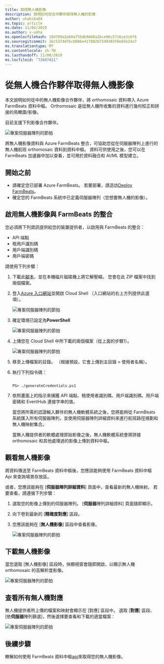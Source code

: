 ```yaml
---
title: 取得無人機影像
description: 說明如何從合作夥伴取得無人機的影像
author: uhabiba04
ms.topic: article
ms.date: 11/04/2019
ms.author: v-umha
ms.openlocfilehash: 19d709a2eb0af5bdb9d40a2bce96c5716ce3c6f6
ms.sourcegitcommit: 16c5374d7bcb086e417802b72d9383f8e65b24a7
ms.translationtype: MT
ms.contentlocale: zh-TW
ms.lasthandoff: 11/08/2019
ms.locfileid: "73847421"
---
```

# <a name="get-drone-imagery-from-drone-partners"></a>從無人機合作夥伴取得無人機影像

本文說明如何從中的無人機影像合作夥伴，將 orthomosaic 資料帶入 Azure FarmBeats 資料中樞。 Orthomosaic 是從無人機所收集的資料進行幾何校正和拼接的鳥瞰圖/影像。

目前支援下列影像合作夥伴。

  ![專案伺服器陣列的節拍](./media/get-drone-imagery-from-drone-partner/drone-partner-1.png)

將無人機影像資料與 Azure FarmBeats 整合，可協助您從在伺服器陣列上進行的無人機航班 orthomosaic 資料到資料中樞。 資料可供使用之後，您可以在 FarmBeats 加速器中加以查看，並可用於資料融合和 AI/ML 模型建立。

## <a name="before-you-begin"></a>開始之前

  - 請確定您已部署 Azure FarmBeats。 若要部署，請造訪[Deploy FarmBeats](prepare-for-deployment.md)。
  - 確定您的 FarmBeats 系統中已定義伺服器陣列（您想要無人機的影像）。

## <a name="enable-drone-imagery-integration-with-farmbeats"></a>啟用無人機影像與 FarmBeats 的整合   

您必須將下列資訊提供給您的裝置提供者，以啟用與 FarmBeats 的整合：  
 - API 端點  
 - 租用戶識別碼  
 - 用戶端識別碼  
 - 用戶端密碼  

請使用下列步驟：

1. 下載此[腳本](https://aka.ms/farmbeatspartnerscript)，並在本機磁片磁碟機上將它解壓縮。 您會在此 ZIP 檔案中找到兩個檔案。  
2. 登入[Azure 入口網站](https://portal.azure.com/)並開啟 Cloud Shell （入口網站的右上方列提供此選項）。   

    ![專案伺服器陣列的節拍](./media/get-drone-imagery-from-drone-partner/navigation-bar-1.png)

3. 確定環境已設定為**PowerShell**

    ![專案伺服器陣列的節拍](./media/get-drone-imagery-from-drone-partner/power-shell-new-1.png)

4. 上傳您在 Cloud Shell 中所下載的兩個檔案（從上面的步驟1）。  

    ![專案伺服器陣列的節拍](./media/get-drone-imagery-from-drone-partner/power-shell-two-1.png)

5. 移至上傳檔案的目錄。 （根據預設，它會上傳到主目錄 > 使用者名稱）。  
6. 執行下列指令碼：

    ```azurepowershell-interactive 

    PS> ./generateCredentials.ps1   

    ```

7. 依照畫面上的指示來捕獲 API 端點、租使用者識別碼、用戶端識別碼、用戶端密碼和 EventHub 連接字串的值。

    當您將所需的認證輸入夥伴的無人機軟體系統之後，您將能夠從 FarmBeats 系統匯入所有伺服器陣列，並使用伺服器陣列詳細資料來進行航班路徑規劃和無人機映射集合。

    當無人機提供者的軟體處理原始影像之後，無人機軟體系統會將拼接 orthomosaic 和其他處理過的影像上傳到資料中樞。

## <a name="view-drone-imagery"></a>觀看無人機影像

將資料傳送至 FarmBeats 資料中樞後，您應該能夠使用 FarmBeats 資料中樞 Api 來查詢場景存放區。

或者，您應該能夠在 [**伺服器陣列詳細資料**] 頁面中，查看最新的無人機映射。 若要查看，請遵循下列步驟：  

1. 選取您的影像上傳到的伺服器陣列。 [**伺服器**陣列詳細資料] 頁面隨即顯示。
2. 向下卷到最新的 [**精確度對應**] 區段。
3. 您應該能夠在 [**無人機影像**] 區段中查看影像。

    ![專案伺服器陣列的節拍](./media/get-drone-imagery-from-drone-partner/drone-imagery-1.png)

## <a name="download-drone-imagery"></a>下載無人機影像

當您選取 [無人機影像] 區段時，快顯視窗會隨即開啟，以顯示無人機 orthomosaic 的高解析度影像。

![專案伺服器陣列的節拍](./media/get-drone-imagery-from-drone-partner/download-drone-imagery-1.png)

## <a name="view-all-drone-maps"></a>查看所有無人機對應

無人機提供者所上傳的檔案和映射會顯示在 [對應] 區段中。 選取 [**對應**] 區段、[依**伺服器**陣列篩選]，然後選擇要查看和下載的適當檔案：

  ![專案伺服器陣列的節拍](./media/get-drone-imagery-from-drone-partner/view-drone-maps-1.png)

## <a name="next-steps"></a>後續步驟

瞭解如何使用 FarmBeats 資料中樞[api](references-for-farmbeats.md#rest-api)來取得您的無人機影像。
